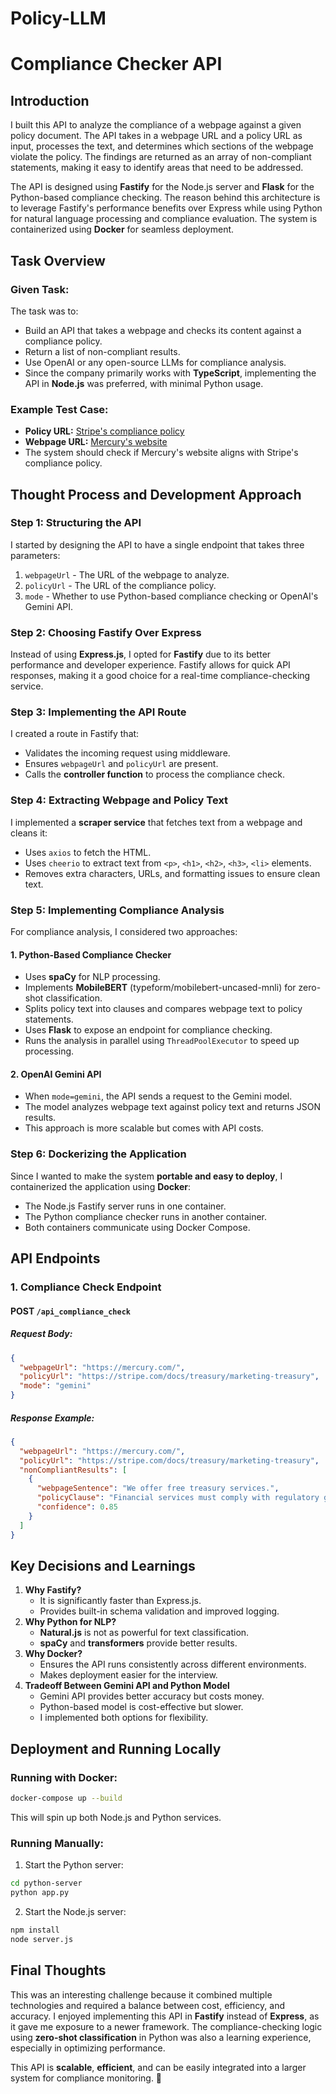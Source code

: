 # Policy-LLM

# Compliance Checker API

## Introduction
I built this API to analyze the compliance of a webpage against a given policy document. The API takes in a webpage URL and a policy URL as input, processes the text, and determines which sections of the webpage violate the policy. The findings are returned as an array of non-compliant statements, making it easy to identify areas that need to be addressed.

The API is designed using **Fastify** for the Node.js server and **Flask** for the Python-based compliance checking. The reason behind this architecture is to leverage Fastify's performance benefits over Express while using Python for natural language processing and compliance evaluation. The system is containerized using **Docker** for seamless deployment.

## Task Overview
### Given Task:
The task was to:
- Build an API that takes a webpage and checks its content against a compliance policy.
- Return a list of non-compliant results.
- Use OpenAI or any open-source LLMs for compliance analysis.
- Since the company primarily works with **TypeScript**, implementing the API in **Node.js** was preferred, with minimal Python usage.

### Example Test Case:
- **Policy URL:** [Stripe's compliance policy](https://stripe.com/docs/treasury/marketing-treasury)
- **Webpage URL:** [Mercury's website](https://mercury.com/)
- The system should check if Mercury's website aligns with Stripe's compliance policy.

## Thought Process and Development Approach

### Step 1: Structuring the API
I started by designing the API to have a single endpoint that takes three parameters:
1. `webpageUrl` - The URL of the webpage to analyze.
2. `policyUrl` - The URL of the compliance policy.
3. `mode` - Whether to use Python-based compliance checking or OpenAI's Gemini API.

### Step 2: Choosing Fastify Over Express
Instead of using **Express.js**, I opted for **Fastify** due to its better performance and developer experience. Fastify allows for quick API responses, making it a good choice for a real-time compliance-checking service.

### Step 3: Implementing the API Route
I created a route in Fastify that:
- Validates the incoming request using middleware.
- Ensures `webpageUrl` and `policyUrl` are present.
- Calls the **controller function** to process the compliance check.

### Step 4: Extracting Webpage and Policy Text
I implemented a **scraper service** that fetches text from a webpage and cleans it:
- Uses `axios` to fetch the HTML.
- Uses `cheerio` to extract text from `<p>`, `<h1>`, `<h2>`, `<h3>`, `<li>` elements.
- Removes extra characters, URLs, and formatting issues to ensure clean text.

### Step 5: Implementing Compliance Analysis
For compliance analysis, I considered two approaches:
#### 1. **Python-Based Compliance Checker**
- Uses **spaCy** for NLP processing.
- Implements **MobileBERT** (typeform/mobilebert-uncased-mnli) for zero-shot classification.
- Splits policy text into clauses and compares webpage text to policy statements.
- Uses **Flask** to expose an endpoint for compliance checking.
- Runs the analysis in parallel using `ThreadPoolExecutor` to speed up processing.

#### 2. **OpenAI Gemini API**
- When `mode=gemini`, the API sends a request to the Gemini model.
- The model analyzes webpage text against policy text and returns JSON results.
- This approach is more scalable but comes with API costs.

### Step 6: Dockerizing the Application
Since I wanted to make the system **portable and easy to deploy**, I containerized the application using **Docker**:
- The Node.js Fastify server runs in one container.
- The Python compliance checker runs in another container.
- Both containers communicate using Docker Compose.

## API Endpoints
### 1. Compliance Check Endpoint
#### **POST** `/api_compliance_check`
##### Request Body:
```json
{
  "webpageUrl": "https://mercury.com/",
  "policyUrl": "https://stripe.com/docs/treasury/marketing-treasury",
  "mode": "gemini"
}
```
##### Response Example:
```json
{
  "webpageUrl": "https://mercury.com/",
  "policyUrl": "https://stripe.com/docs/treasury/marketing-treasury",
  "nonCompliantResults": [
    {
      "webpageSentence": "We offer free treasury services.",
      "policyClause": "Financial services must comply with regulatory guidelines.",
      "confidence": 0.85
    }
  ]
}
```

## Key Decisions and Learnings
1. **Why Fastify?**
   - It is significantly faster than Express.js.
   - Provides built-in schema validation and improved logging.
2. **Why Python for NLP?**
   - **Natural.js** is not as powerful for text classification.
   - **spaCy** and **transformers** provide better results.
3. **Why Docker?**
   - Ensures the API runs consistently across different environments.
   - Makes deployment easier for the interview.
4. **Tradeoff Between Gemini API and Python Model**
   - Gemini API provides better accuracy but costs money.
   - Python-based model is cost-effective but slower.
   - I implemented both options for flexibility.

## Deployment and Running Locally
### Running with Docker:
```sh
docker-compose up --build
```
This will spin up both Node.js and Python services.

### Running Manually:
1. Start the Python server:
```sh
cd python-server
python app.py
```
2. Start the Node.js server:
```sh
npm install
node server.js
```

## Final Thoughts
This was an interesting challenge because it combined multiple technologies and required a balance between cost, efficiency, and accuracy. I enjoyed implementing this API in **Fastify** instead of **Express**, as it gave me exposure to a newer framework. The compliance-checking logic using **zero-shot classification** in Python was also a learning experience, especially in optimizing performance.

This API is **scalable**, **efficient**, and can be easily integrated into a larger system for compliance monitoring. 🚀

